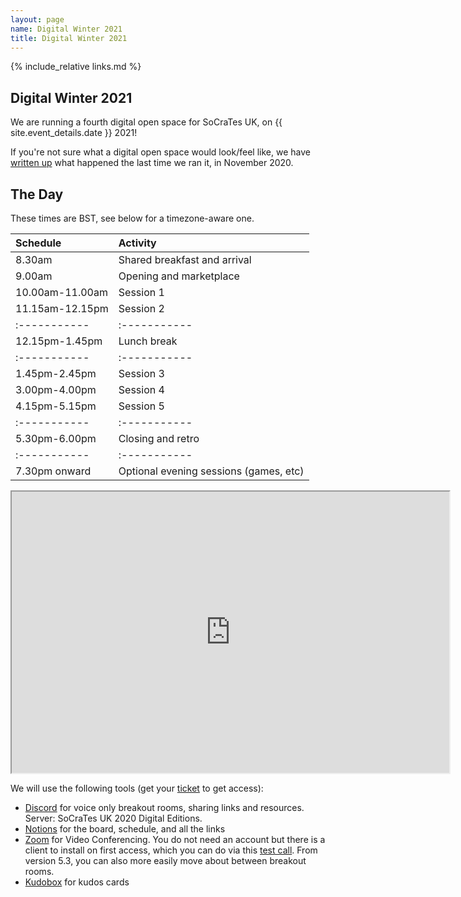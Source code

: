 ```yaml
---
layout: page
name: Digital Winter 2021
title: Digital Winter 2021
---
```


{% include_relative links.md %}

## Digital Winter 2021

We are running a fourth digital open space for SoCraTes UK, on {{ site.event_details.date }} 2021!

If you're not sure what a digital open space would look/feel like, we have [written up](digital-2020-autumn#on-the-day) what happened the last time we ran it, in November 2020.

## The Day

These times are BST, see below for a timezone-aware one.

| Schedule        | Activity |
|:-----------     |:----------- |
| 8.30am          | Shared breakfast and arrival |
| 9.00am          | Opening and marketplace |
| 10.00am-11.00am | Session 1 |
| 11.15am-12.15pm | Session 2 |
|:-----------     |:----------- |
| 12.15pm-1.45pm  | Lunch break |
|:-----------     |:----------- |
| 1.45pm-2.45pm   | Session 3 |
| 3.00pm-4.00pm   | Session 4 |
| 4.15pm-5.15pm   | Session 5 |
|:-----------     |:----------- |
| 5.30pm-6.00pm   | Closing and retro |
|:-----------     |:----------- |
| 7.30pm onward   | Optional evening sessions (games, etc) |


<iframe width="700" height="450"
  src="https://bit.ly/socratesuk-2021-winter"
  title="Times for the sessions during the day in your timezone"></iframe>


We will use the following tools (get your [ticket](tickets.html#i-want-to-buy-my-ticket) to get access):
* [Discord](https://discordapp.com/) for voice only breakout rooms, sharing links and resources. Server: SoCraTes UK 2020 Digital Editions.
* [Notions](https://www.notion.so) for the board, schedule, and all the links
* [Zoom](https://zoom.us/) for Video Conferencing. You do not need an account but there is a client to install on first access, which you can do via this [test call](https://zoom.us/test). From version 5.3, you can also more easily move about between breakout rooms.
* [Kudobox](http://kudobox.co/) for kudos cards

